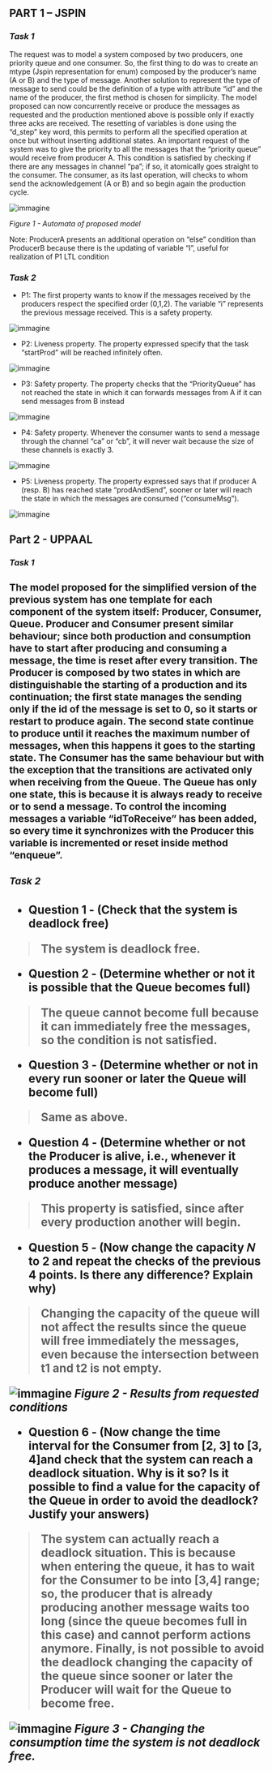 <h2>PART 1 – JSPIN</h2>

*<h3>Task 1</h3>*

The request was to model a system composed by two producers, one priority queue
and one consumer. So, the first thing to do was to create an mtype (Jspin
representation for enum) composed by the producer’s name (A or B) and the type of
message. Another solution to represent the type of message to send could be the
definition of a type with attribute “id” and the name of the producer, the first
method is chosen for simplicity.
The model proposed can now concurrently receive or produce the messages as
requested and the production mentioned above is possible only if exactly three acks
are received. The resetting of variables is done using the “d_step” key word, this
permits to perform all the specified operation at once but without inserting
additional states.
An important request of the system was to give the priority to all the messages that
the “priority queue” would receive from producer A. This condition is satisfied by
checking if there are any messages in channel “pa”; if so, it atomically goes straight
to the consumer. The consumer, as its last operation, will checks to whom send the
acknowledgement (A or B) and so begin again the production cycle.

![immagine](https://user-images.githubusercontent.com/26672501/121549292-06f4ee00-ca0e-11eb-9e90-9725c57bf645.png)

*Figure 1 - Automata of proposed model*

Note: ProducerA presents an additional operation on “else” condition than
ProducerB because there is the updating of variable “I”, useful for realization of P1
LTL condition


*<h3>Task 2</h3>*

* P1: The first property wants to know if the messages received by the
producers respect the specified order (0,1,2). The variable “i” represents the
previous message received. This is a safety property.

![immagine](https://user-images.githubusercontent.com/26672501/121549771-710d9300-ca0e-11eb-8b55-c60dd66b7525.png)

* P2: Liveness property. The property expressed specify that the task
“startProd” will be reached infinitely often.

![immagine](https://user-images.githubusercontent.com/26672501/121549859-8387cc80-ca0e-11eb-9fbf-17cba5216052.png)

* P3: Safety property. The property checks that the “PriorityQueue” has not
reached the state in which it can forwards messages from A if it can send
messages from B instead

![immagine](https://user-images.githubusercontent.com/26672501/121549956-94d0d900-ca0e-11eb-9913-d0bb7c875840.png)

* P4: Safety property. Whenever the consumer wants to send a message
through the channel “ca” or “cb”, it will never wait because the size of these
channels is exactly 3.

![immagine](https://user-images.githubusercontent.com/26672501/121550130-c21d8700-ca0e-11eb-9f66-4f5e62f2280f.png)

* P5: Liveness property. The property expressed says that if producer A (resp.
B) has reached state “prodAndSend”, sooner or later will reach the state in
which the messages are consumed (“consumeMsg”).

![immagine](https://user-images.githubusercontent.com/26672501/121550218-d5c8ed80-ca0e-11eb-814a-b458cd29f151.png)



<h2>Part 2 - UPPAAL</h2>

*<h3>Task 1<h3>*

The model proposed for the simplified version of the previous system has one
template for each component of the system itself: Producer, Consumer, Queue.
Producer and Consumer present similar behaviour; since both production and
consumption have to start after producing and consuming a message, the time is
reset after every transition. The Producer is composed by two states in which are
distinguishable the starting of a production and its continuation; the first state
manages the sending only if the id of the message is set to 0, so it starts or restart to
produce again. The second state continue to produce until it reaches the maximum
number of messages, when this happens it goes to the starting state. The Consumer
has the same behaviour but with the exception that the transitions are activated
only when receiving from the Queue.
The Queue has only one state, this is because it is always ready to receive or to send
a message. To control the incoming messages a variable “idToReceive” has been
added, so every time it synchronizes with the Producer this variable is incremented
or reset inside method “enqueue”.
  
*<h3>Task 2<h3>*
  
* Question 1 - (Check that the system is deadlock free)
>The system is deadlock free.
  
* Question 2 - (Determine whether or not it is possible that the
Queue becomes full)
>The queue cannot become full because it can immediately free the messages, so the
condition is not satisfied.
  
* Question 3 - (Determine whether or not in every run sooner or
later the Queue will become full)
>Same as above.
  
* Question 4 - (Determine whether or not the Producer is alive, i.e.,
whenever it produces a message, it will eventually produce
another message)
>This property is satisfied, since after every production another will begin.
  
* Question 5 - (Now change the capacity 𝑁 to 2 and repeat the
checks of the previous 4 points. Is there any difference? Explain
why)
>Changing the capacity of the queue will not affect the results since the queue will
free immediately the messages, even because the intersection between t1 and t2 is
not empty.
  
![immagine](https://user-images.githubusercontent.com/26672501/121551540-06f5ed80-ca10-11eb-8138-a922c6348663.png)
*Figure 2 - Results from requested conditions*
  
* Question 6 - (Now change the time interval for the Consumer from
[2, 3] to [3, 4]and check that the system can reach a deadlock
situation. Why is it so? Is it possible to find a value for the
capacity of the Queue in order to avoid the deadlock? Justify your
answers)
>The system can actually reach a deadlock situation. This is because when entering
the queue, it has to wait for the Consumer to be into [3,4] range; so, the producer
that is already producing another message waits too long (since the queue becomes
full in this case) and cannot perform actions anymore.
Finally, is not possible to avoid the deadlock changing the capacity of the queue
since sooner or later the Producer will wait for the Queue to become free.  
  
![immagine](https://user-images.githubusercontent.com/26672501/121551782-37d62280-ca10-11eb-85d3-bbd6b9d167a7.png)
*Figure 3 - Changing the consumption time the system is not deadlock free.*
  


